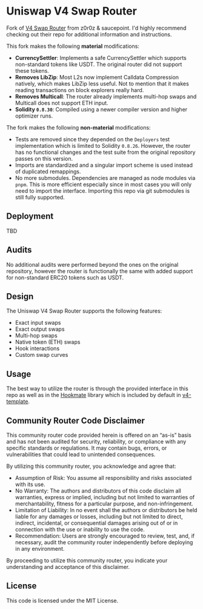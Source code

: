 # Uniswap V4 Swap Router

Fork of [V4 Swap Router](https://github.com/z0r0z/v4-router) from z0r0z & saucepoint. I'd highly recommend checking out their repo for additional information and instructions.

This fork makes the following **material** modifications:

- **CurrencySettler**: Implements a safe CurrencySettler which supports non-standard tokens like USDT. The original router did not support these tokens.
- **Removes LibZip**: Most L2s now implement Calldata Compression natively, which makes LibZip less useful. Not to mention that it makes reading transactions on block explorers really hard.
- **Removes Multicall**: The router already implements multi-hop swaps and Multicall does not support ETH input.
- **Solidity `0.8.30`**: Compiled using a newer compiler version and higher optimizer runs.

The fork makes the following **non-material** modifications:

- Tests are removed since they depended on the `Deployers` test implementation which is limited to Solidity `0.8.26`. However, the router has no functional changes and the test suite from the original repository passes on this version.
- Imports are standardized and a singular import scheme is used instead of duplicated remappings.
- No more submodules. Dependencies are managed as node modules via `pnpm`. This is more efficient especially since in most cases you will only need to import the interface. Importing this repo via git submodules is still fully supported.

## Deployment

TBD

## Audits

No additional audits were performed beyond the ones on the original repository, however the router is functionally the same with added support for non-standard ERC20 tokens such as USDT.

## Design

The Uniswap V4 Swap Router supports the following features:

- Exact input swaps
- Exact output swaps
- Multi-hop swaps
- Native token (ETH) swaps
- Hook interactions
- Custom swap curves

## Usage

The best way to utilize the router is through the provided interface in this repo as well as in the [Hookmate](https://github.com/akshatmittal/hookmate) library which is included by default in [v4-template](https://github.com/uniswapfoundation/v4-template).

## Community Router Code Disclaimer

This community router code provided herein is offered on an “as-is” basis and has not been audited for security, reliability, or compliance with any specific standards or regulations. It may contain bugs, errors, or vulnerabilities that could lead to unintended consequences.

By utilizing this community router, you acknowledge and agree that:

- Assumption of Risk: You assume all responsibility and risks associated with its use.
- No Warranty: The authors and distributors of this code disclaim all warranties, express or implied, including but not limited to warranties of merchantability, fitness for a particular purpose, and non-infringement.
- Limitation of Liability: In no event shall the authors or distributors be held liable for any damages or losses, including but not limited to direct, indirect, incidental, or consequential damages arising out of or in connection with the use or inability to use the code.
- Recommendation: Users are strongly encouraged to review, test, and, if necessary, audit the community router independently before deploying in any environment.

By proceeding to utilize this community router, you indicate your understanding and acceptance of this disclaimer.

## License

This code is licensed under the MIT License.
